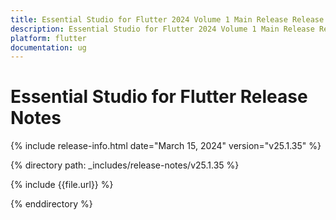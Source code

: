 ```yaml
---
title: Essential Studio for Flutter 2024 Volume 1 Main Release Release Notes  
description: Essential Studio for Flutter 2024 Volume 1 Main Release Release Notes  
platform: flutter
documentation: ug
---
```


# Essential Studio for Flutter  Release Notes  

{% include release-info.html date="March 15, 2024"  version="v25.1.35" %} 

{% directory path: _includes/release-notes/v25.1.35 %}

{% include {{file.url}} %}

{% enddirectory %}